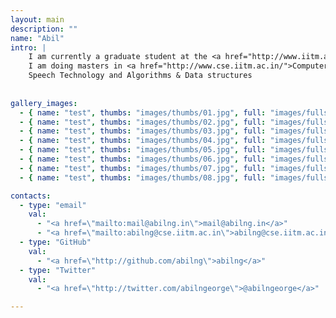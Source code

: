 ```yaml
---
layout: main
description: ""
name: "Abil"
intro: |
    I am currently a graduate student at the <a href="http://www.iitm.ac.in/‎">Indian Institute of Technology Madras</a>. <br/>
    I am doing masters in <a href="http://www.cse.iitm.ac.in/">Computer Science and Engineering</a>.I am interested in Machine Learning <br/>
    Speech Technology and Algorithms & Data structures
     
  
gallery_images:
  - { name: "test", thumbs: "images/thumbs/01.jpg", full: "images/fulls/01.jpg" }
  - { name: "test", thumbs: "images/thumbs/02.jpg", full: "images/fulls/02.jpg" }
  - { name: "test", thumbs: "images/thumbs/03.jpg", full: "images/fulls/03.jpg" }
  - { name: "test", thumbs: "images/thumbs/04.jpg", full: "images/fulls/04.jpg" }
  - { name: "test", thumbs: "images/thumbs/05.jpg", full: "images/fulls/05.jpg" }
  - { name: "test", thumbs: "images/thumbs/06.jpg", full: "images/fulls/06.jpg" }
  - { name: "test", thumbs: "images/thumbs/07.jpg", full: "images/fulls/07.jpg" }
  - { name: "test", thumbs: "images/thumbs/08.jpg", full: "images/fulls/08.jpg" }

contacts:
  - type: "email" 
    val:
      - "<a href=\"mailto:mail@abilng.in\">mail@abilng.in</a>"
      - "<a href=\"mailto:abilng@cse.iitm.ac.in\">abilng@cse.iitm.ac.in</a>"
  - type: "GitHub"
    val:
      - "<a href=\"http://github.com/abilng\">abilng</a>"
  - type: "Twitter"
    val:
      - "<a href=\"http://twitter.com/abilngeorge\">@abilngeorge</a>"

---
```

